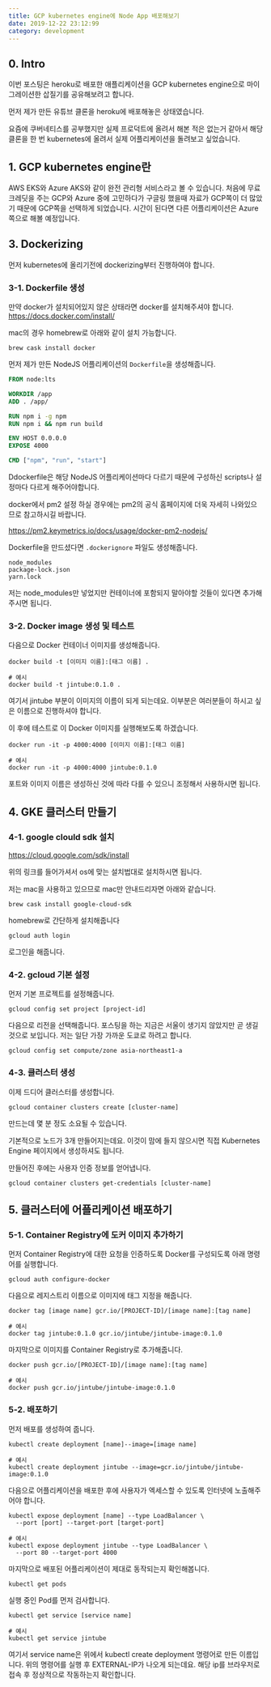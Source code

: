 ```yaml
---
title: GCP kubernetes engine에 Node App 배포해보기
date: 2019-12-22 23:12:99
category: development
---
```


## 0. Intro

이번 포스팅은 heroku로 배포한 애플리케이션을 GCP kubernetes engine으로 마이그레이션한 삽질기를 공유해보려고 합니다.

먼저 제가 만든 유튜브 클론을 heroku에 배포해놓은 상태였습니다.

요즘에 쿠버네티스를 공부했지만 실제 프로덕트에 올려서 해본 적은 없는거 같아서 해당 클론을 한 번 kubernetes에 올려서 실제 어플리케이션을 돌려보고 싶었습니다.

## 1. GCP kubernetes engine란

AWS EKS와 Azure AKS와 같이 완전 관리형 서비스라고 볼 수 있습니다.
처음에 무료 크레딧을 주는 GCP와 Azure 중에 고민하다가
구글링 했을때 자료가 GCP쪽이 더 많았기 때문에 GCP쪽을 선택하게 되었습니다.
시간이 된다면 다른 어플리케이션은 Azure쪽으로 해볼 예정입니다.

## 3. Dockerizing

먼저 kubernetes에 올리기전에 dockerizing부터 진행하여야 합니다.

### 3-1. Dockerfile 생성

만약 docker가 설치되어있지 않은 상태라면 docker를 설치해주셔야 합니다.
https://docs.docker.com/install/

mac의 경우 homebrew로 아래와 같이 설치 가능합니다.

```shell
brew cask install docker
```

먼저 제가 만든 NodeJS 어플리케이션의 `Dockerfile`을 생성해줍니다.

```Dockerfile
FROM node:lts

WORKDIR /app
ADD . /app/

RUN npm i -g npm
RUN npm i && npm run build

ENV HOST 0.0.0.0
EXPOSE 4000

CMD ["npm", "run", "start"]
```

Ddockerfile은 해당 NodeJS 어플리케이션마다 다르기 때문에 구성하신 scripts나 설정마다 다르게 해주어야합니다.

docker에서 pm2 설정 하실 경우에는 pm2의 공식 홈페이지에 더욱 자세히 나와있으므로 참고하시길 바랍니다.

https://pm2.keymetrics.io/docs/usage/docker-pm2-nodejs/

Dockerfile을 만드셨다면 `.dockerignore` 파일도 생성해줍니다.

```
node_modules
package-lock.json
yarn.lock
```

저는 node_modules만 넣었지만 컨테이너에 포함되지 말아야할 것들이 있다면 추가해주시면 됩니다.

### 3-2. Docker image 생성 및 테스트

다음으로 Docker 컨테이너 이미지를 생성해줍니다.

```shell
docker build -t [이미지 이름]:[태그 이름] .

# 예시
docker build -t jintube:0.1.0 .
```

여기서 jintube 부분이 이미지의 이름이 되게 되는데요.
이부분은 여러분들이 하시고 싶은 이름으로 진행하셔야 합니다.

이 후에 테스트로 이 Docker 이미지를 실행해보도록 하겠습니다.

```shell
docker run -it -p 4000:4000 [이미지 이름]:[태그 이름]

# 예시
docker run -it -p 4000:4000 jintube:0.1.0
```

포트와 이미지 이름은 생성하신 것에 따라 다를 수 있으니 조정해서 사용하시면 됩니다.

## 4. GKE 클러스터 만들기

### 4-1. google clould sdk 설치

https://cloud.google.com/sdk/install

위의 링크를 들어가셔서 os에 맞는 설치법대로 설치하시면 됩니다.

저는 mac을 사용하고 있으므로 mac만 안내드리자면 아래와 같습니다.

```shell
brew cask install google-cloud-sdk
```

homebrew로 간단하게 설치해줍니다

```shell
gcloud auth login
```

로그인을 해줍니다.

### 4-2. gcloud 기본 설정

먼저 기본 프로젝트를 설정해줍니다.

```shell
gcloud config set project [project-id]
```

다음으로 리전을 선택해줍니다.
포스팅을 하는 지금은 서울이 생기지 않았지만 곧 생길 것으로 보입니다.
저는 일단 가장 가까운 도쿄로 하려고 합니다.

```shell
gcloud config set compute/zone asia-northeast1-a
```

### 4-3. 클러스터 생성

이제 드디어 클러스터를 생성합니다.

```shell
gcloud container clusters create [cluster-name]
```

만드는데 몇 분 정도 소요될 수 있습니다.

기본적으로 노드가 3개 만들어지는데요.
이것이 맘에 들지 않으시면 직접 Kubernetes Engine 페이지에서 생성하셔도 됩니다.

만들어진 후에는 사용자 인증 정보를 얻어냅니다.

```shell
gcloud container clusters get-credentials [cluster-name]
```

## 5. 클러스터에 어플리케이션 배포하기

### 5-1. Container Registry에 도커 이미지 추가하기

먼저 Container Registry에 대한 요청을 인증하도록 Docker를 구성되도록 아래 명령어를 실행합니다.

```shell
gcloud auth configure-docker
```

다음으로 레지스트리 이름으로 이미지에 태그 지정을 해줍니다.

```shell
docker tag [image name] gcr.io/[PROJECT-ID]/[image name]:[tag name]

# 예시
docker tag jintube:0.1.0 gcr.io/jintube/jintube-image:0.1.0
```

마지막으로 이미지를 Container Registry로 추가해줍니다.

```shell
docker push gcr.io/[PROJECT-ID]/[image name]:[tag name]

# 예시
docker push gcr.io/jintube/jintube-image:0.1.0
```

### 5-2. 배포하기

먼저 배포를 생성하여 줍니다.

```shell
kubectl create deployment [name]--image=[image name]

# 예시
kubectl create deployment jintube --image=gcr.io/jintube/jintube-image:0.1.0
```

다음으로 어플리케이션을 배포한 후에 사용자가 엑세스할 수 있도록 인터넷에 노출해주어야 합니다.

```shell
kubectl expose deployment [name] --type LoadBalancer \
  --port [port] --target-port [target-port]

# 예시
kubectl expose deployment jintube --type LoadBalancer \
  --port 80 --target-port 4000
```

마지막으로 배포된 어플리케이션이 제대로 동작되는지 확인해봅니다.

```shell
kubectl get pods
```

실행 중인 Pod를 먼저 검사합니다.

```shell
kubectl get service [service name]

# 예시
kubectl get service jintube
```

여기서 service name은 위에서 kubectl create deployment 명령어로 만든 이름입니다.
위의 명령어를 실행 후 EXTERNAL-IP가 나오게 되는데요.
해당 ip를 브라우저로 접속 후 정상적으로 작동하는지 확인합니다.
